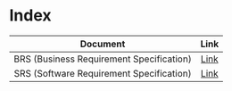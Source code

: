 # Index
|  Document |  Link  |
|:---------:|:------:|
| BRS (Business Requirement Specification) | [Link](./Business%20Requirements%20Specification.md) |
| SRS (Software Requirement Specification) | [Link](./Software%20Requirements%20Specification.md) |
